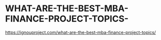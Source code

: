 # WHAT-ARE-THE-BEST-MBA-FINANCE-PROJECT-TOPICS-
https://ignouproject.com/what-are-the-best-mba-finance-project-topics/
